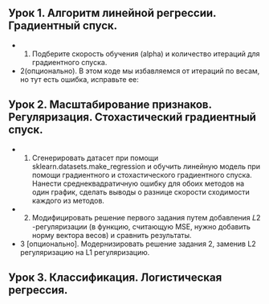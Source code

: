 ## Урок 1. Алгоритм линейной регрессии. Градиентный спуск.
- 1. Подберите скорость обучения (alpha) и количество итераций для градиентного спуска.
- 2(опционально). В этом коде мы избавляемся от итераций по весам, но тут есть ошибка, исправьте ее:
## Урок 2. Масштабирование признаков. Регуляризация. Стохастический градиентный спуск.
- 1. Сгенерировать датасет при помощи sklearn.datasets.make_regression и обучить линейную модель при помощи градиентного и стохастического градиентного спуска. Нанести среднеквадратичную ошибку для обоих методов на один график, сделать выводы о разнице скорости сходимости каждого из методов.
- 2. Модифицировать решение первого задания путем добавления 𝐿2 -регуляризации (в функцию, считающую MSE, нужно добавить норму вектора весов) и сравнить результаты.
- 3 [опционально]. Модернизировать решение задания 2, заменив L2 регуляризацию на L1 регуляризацию.
## Урок 3. Классификация. Логистическая регрессия.
